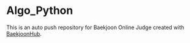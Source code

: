 # Algo_Python
This is an auto push repository for Baekjoon Online Judge created with [BaekjoonHub](https://github.com/BaekjoonHub/BaekjoonHub).

